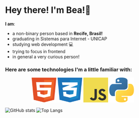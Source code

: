 # Hey there! I'm Bea!👋

**I am**:
- a non-binary person based in **Recife, Brasil!** 
- graduating in Sistemas para Internet - UNICAP
- studying web development 💻
- trying to focus in frontend 
- in general a very curious person!


### Here are some technologies I'm a little familiar with:
<div align="center">
  <img src="assets/html-1.svg" width="80px" height="80px" >
  <img src="assets/css-3.svg" width="80px" height="80px" >
  <img src="assets/logo-javascript.svg" width="80px" height="80px">
  <img src="assets/python-5.svg" width="80px" height="80px">
</div>



![GitHub stats](https://github-readme-stats.vercel.app/api?username=bea-codes&show_icons=true&theme=tokyonight)
![Top Langs](https://github-readme-stats.vercel.app/api/top-langs/?username=bea-codes&theme=tokyonight)
<br/>





